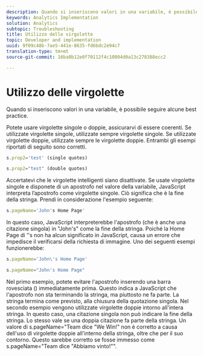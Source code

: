 ```yaml
---
description: Quando si inseriscono valori in una variabile, è possibile seguire alcune best practice.
keywords: Analytics Implementation
solution: Analytics
subtopic: Troubleshooting
title: Utilizzo delle virgolette
topic: Developer and implementation
uuid: 9f09c48b-7ae5-441e-8635-fd6bdc2e94c7
translation-type: tm+mt
source-git-commit: 16ba0b12e0f70112f4c10804d0a13c278388ecc2

---
```



# Utilizzo delle virgolette

Quando si inseriscono valori in una variabile, è possibile seguire alcune best practice.

Potete usare virgolette singole o doppie, assicurarvi di essere coerenti. Se utilizzate virgolette singole, utilizzate sempre virgolette singole. Se utilizzate virgolette doppie, utilizzate sempre le virgolette doppie. Entrambi gli esempi riportati di seguito sono corretti.

```js
s.prop2='test' (single quotes)
```

```js
s.prop2="test" (double quotes)
```

Accertatevi che le virgolette intelligenti siano disattivate. Se usate virgolette singole e disponete di un apostrofo nel valore della variabile, JavaScript interpreta l’apostrofo come virgolette singole. Ciò significa che è la fine della stringa. Prendi in considerazione l'esempio seguente:

```js
s.pageName='John's Home Page'
```

In questo caso, JavaScript interpreterebbe l'apostrofo (che è anche una citazione singola) in "John's" come la fine della stringa. Poiché la Home Page di ''s non ha alcun significato in JavaScript, causa un errore che impedisce il verificarsi della richiesta di immagine. Uno dei seguenti esempi funzionerebbe:

```js
s.pageName='John\'s Home Page'
```

```js
s.pageName="John's Home Page"
```

Nel primo esempio, potete evitare l'apostrofo inserendo una barra rovesciata (\) immediatamente prima. Questo indica a JavaScript che l'apostrofo non sta terminando la stringa, ma piuttosto ne fa parte. La stringa termina come previsto, alla chiusura della quotazione singola. Nel secondo esempio vengono utilizzate virgolette doppie intorno all'intera stringa. In questo caso, una citazione singola non può indicare la fine della stringa. Lo stesso vale se una doppia citazione fa parte della stringa. Un valore di s.pageName="Team dice "We Win!" non è corretto a causa dell'uso di virgolette doppie all'interno della stringa, oltre che per il suo contorno. Questo sarebbe corretto se fosse immesso come s.pageName="Team dice \"Abbiamo vinto!\"".
